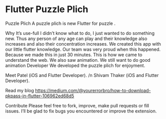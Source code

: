# Flutter Puzzle Plich

Puzzle Plich
A puzzle plich is new Flutter for puzzle .

Why It’s use-full
I didn’t know what to do, I just wanted to do something new.
Thus any person of any age can play and their knowledge also increases and also their concentration increases.
We created this app with our little flutter knowledge.
Our team was very proud when this happened. Because we made this in just 30 minutes.
This is how we came to understand the web. We also saw animation.
We still want to do good animation
Developer
We developed the puzzle plich for enjoyment.

Meet Patel (iOS and Flutter Developer). /n
Shivam Thaker (iOS and Flutter Developer).

Read my blog
https://medium.com/@yourerrorbro/how-to-download-pkpass-in-flutter-106962ed68d5

Contribute
Please feel free to fork, improve, make pull requests or fill issues. I’ll be glad to fix bugs you encountered or improve the extension.
